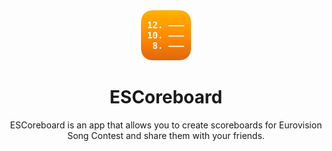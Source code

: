 <div align="center">
  <a href="https://github.com/dkappdev/ESCoreboard">
    <img src="Images/AppIcon.png" alt="Logo" width="80" height="80">
  </a>
  <h1 align="center">ESCoreboard</h1>
  <p align="center">
    ESCoreboard is an app that allows you to create scoreboards for Eurovision Song Contest and share them with your friends.
  </p>
</div>
